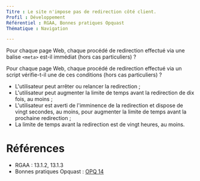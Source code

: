 ```yaml
---
Titre : Le site n'impose pas de redirection côté client.
Profil : Développement
Référentiel : RGAA, Bonnes pratiques Opquast
Thématique : Navigation

---
```

Pour chaque page Web, chaque procédé de redirection effectué via une balise `<meta>` est-il immédiat (hors cas particuliers) ?

Pour chaque page Web, chaque procédé de redirection effectué via un script vérifie-t-il une de ces conditions (hors cas particuliers) ?
* L'utilisateur peut arrêter ou relancer la redirection ;
* L'utilisateur peut augmenter la limite de temps avant la redirection de dix fois, au moins ;
* L'utilisateur est averti de l'imminence de la redirection et dispose de vingt secondes, au moins, pour augmenter la limite de temps avant la prochaine redirection ;
* La limite de temps avant la redirection est de vingt heures, au moins.

# Références

*   RGAA : 13.1.2, 13.1.3
*   Bonnes pratiques Opquast : [OPQ 14](https://checklists.opquast.com/fr/qualiteweb/le-site-nimpose-pas-de-redirection-ou-de-rafraichissement-automatique-cote-client)
